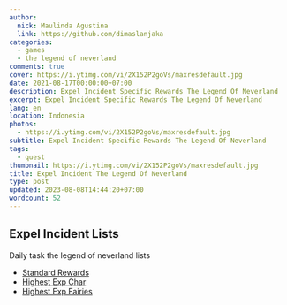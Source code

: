 ```yaml
---
author:
  nick: Maulinda Agustina
  link: https://github.com/dimaslanjaka
categories:
  - games
  - the legend of neverland
comments: true
cover: https://i.ytimg.com/vi/2X152P2goVs/maxresdefault.jpg
date: 2021-08-17T00:00:00+07:00
description: Expel Incident Specific Rewards The Legend Of Neverland
excerpt: Expel Incident Specific Rewards The Legend Of Neverland
lang: en
location: Indonesia
photos:
  - https://i.ytimg.com/vi/2X152P2goVs/maxresdefault.jpg
subtitle: Expel Incident Specific Rewards The Legend Of Neverland
tags:
  - quest
thumbnail: https://i.ytimg.com/vi/2X152P2goVs/maxresdefault.jpg
title: Expel Incident The Legend Of Neverland
type: post
updated: 2023-08-08T14:44:20+07:00
wordcount: 52
---
```


## Expel Incident Lists
Daily task the legend of neverland lists
- [Standard Rewards](Standard%20Rewards.md)
- [Highest Exp Char](Exp%20Char.md)
- [Highest Exp Fairies](Crystals%20Fairy%20Exp.md)